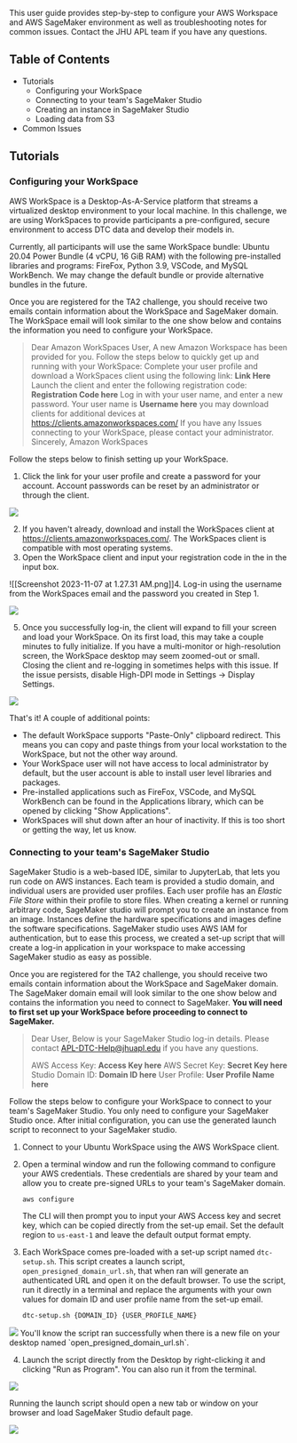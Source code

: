 This user guide provides step-by-step to configure your AWS Workspace and AWS SageMaker environment as well as troubleshooting notes for common issues. Contact the JHU APL team if you have any questions. 

## Table of Contents

- Tutorials
	- Configuring your WorkSpace
	- Connecting to your team's SageMaker Studio
	- Creating an instance in SageMaker Studio
	- Loading data from S3
- Common Issues

## Tutorials 
### Configuring your WorkSpace

AWS WorkSpace is a Desktop-As-A-Service platform that streams a virtualized desktop environment to your local machine. In this challenge, we are using WorkSpaces to provide participants a pre-configured, secure environment to access DTC data and develop their models in. 

Currently, all participants will use the same WorkSpace bundle: Ubuntu 20.04 Power Bundle (4 vCPU, 16 GiB RAM) with the following pre-installed libraries and programs: FireFox, Python 3.9, VSCode, and MySQL WorkBench. We may change the default bundle or provide alternative bundles in the future. 

Once you are registered for the TA2 challenge, you should receive two emails contain information about the WorkSpace and SageMaker domain. The WorkSpace email will look similar to the one show below and contains the information you need to configure your WorkSpace.

>Dear Amazon WorkSpaces User,
	A new Amazon Workspace has been provided for you. Follow the steps below to quickly get up and running with your WorkSpace:
	Complete your user profile and download a WorkSpaces client using the following link: **Link Here**
	Launch the client and enter the following registration code: **Registration Code here**
	Log in with your user name, and enter a new password. Your user name is **Username here**
	you may download clients for additional devices at https://clients.amazonworkspaces.com/
	If you have any Issues connecting to your WorkSpace, please contact your administrator.
	Sincerely,
	Amazon WorkSpaces

Follow the steps below to finish setting up your WorkSpace.
1. Click the link for your user profile and create a password for your account. Account passwords can be reset by an administrator or through the client.

<img src="images/workspace-1.png">

2. If you haven't already, download and install the WorkSpaces client at https://clients.amazonworkspaces.com/. The WorkSpaces client is compatible with most operating systems.
3. Open the WorkSpace client and input your registration code in the in the input box.

![[Screenshot 2023-11-07 at 1.27.31 AM.png]]4. Log-in using the username from the WorkSpaces email and the password you created in Step 1. 

<img src="images/workspace-2.png">

5. Once you successfully log-in, the client will expand to fill your screen and load your WorkSpace. On its first load, this may take a couple minutes to fully initialize. If you have a multi-monitor or high-resolution screen, the WorkSpace desktop may seem zoomed-out or small. Closing the client and re-logging in sometimes helps with this issue. If the issue persists, disable High-DPI mode in Settings -> Display Settings. 

<img src="images/workspace-3.png">

That's it! A couple of additional points:
- The default WorkSpace supports "Paste-Only" clipboard redirect. This means you can copy and paste things from your local workstation to the WorkSpace, but not the other way around.
- Your WorkSpace user will not have access to local administrator by default, but the user account is able to install user level libraries and packages. 
- Pre-installed applications such as FireFox, VSCode, and MySQL WorkBench can be found in the Applications library, which can be opened by clicking "Show Applications".
- WorkSpaces will shut down after an hour of inactivity. If this is too short or getting the way, let us know. 

### Connecting to your team's SageMaker Studio

SageMaker Studio is a web-based IDE, similar to JupyterLab, that lets you run code on AWS instances. Each team is provided a studio domain, and individual users are provided user profiles. Each user profile has an *Elastic File Store* within their profile to store files. When creating a kernel or running arbitrary code, SageMaker studio will prompt you to create an instance from an image. Instances define the hardware specifications and images define the software specifications. SageMaker studio uses AWS IAM for authentication, but to ease this process, we created a set-up script that will create a log-in application in your workspace to make accessing SageMaker studio as easy as possible. 

Once you are registered for the TA2 challenge, you should receive two emails contain information about the WorkSpace and SageMaker domain. The SageMaker domain email will look similar to the one show below and contains the information you need to connect to SageMaker. **You will need to first set up your WorkSpace before proceeding to connect to SageMaker.**

>Dear User,
>Below is your SageMaker Studio log-in details. Please contact APL-DTC-Help@jhuapl.edu if you have any questions.
>
>AWS Access Key: **Access Key here**
>AWS Secret Key: **Secret Key here**
>Studio Domain ID: **Domain ID here**
>User Profile: **User Profile Name here**

Follow the steps below to configure your WorkSpace to connect to your team's SageMaker Studio. You only need to configure your SageMaker Studio once. After initial configuration, you can use the generated launch script to reconnect to your SageMaker studio. 

1. Connect to your Ubuntu WorkSpace using the AWS WorkSpace client.
2. Open a terminal window and run the following command to configure your AWS credentials. These credentials are shared by your team and allow you to create pre-signed URLs to your team's SageMaker domain.

	`aws configure`

	The CLI will then prompt you to input your AWS Access key and secret key, which can be copied directly from the set-up email. Set the default region to `us-east-1` and leave the default output format empty. 

3. Each WorkSpace comes pre-loaded with a set-up script named `dtc-setup.sh`. This script creates a launch script, `open_presigned_domain_url.sh`, that when ran will generate an authenticated URL and open it on the default browser. To use the script, run it directly in a terminal and replace the arguments with your own values for domain ID and user profile name from the set-up email. 

	`dtc-setup.sh {DOMAIN_ID} {USER_PROFILE_NAME}`

<img src="images/sagemaker-1.png">
You'll know the script ran successfully when there is a new file on your desktop named `open_presigned_domain_url.sh`. 

4. Launch the script directly from the Desktop by right-clicking it and clicking "Run as Program". You can also run it from the terminal. 

<img src="images/sagemaker-2.png">

Running the launch script should open a new tab or window on your browser and load SageMaker Studio default page. 

<img src="images/sagemaker-3.png">




